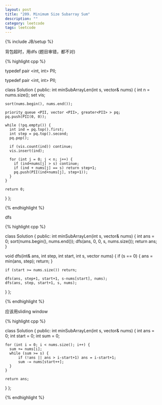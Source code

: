 ```yaml
---
layout: post
title: "209. Minimum Size Subarray Sum"
description: ""
category: leetcode
tags: leetcode
---
```

{% include JB/setup %}

背包超时，用dfs (题目审错，都不对)

{% highlight cpp %}

typedef pair <int, int> PII;

typedef pair <int, int> PII;

class Solution {
public:
  int minSubArrayLen(int s, vector<int>& nums) {
    int n = nums.size();
    set <int> vis;

    sort(nums.begin(), nums.end());
    
    priority_queue <PII, vector <PII>, greater<PII> > pq;
    pq.push(PII(0, 0));

    while (!pq.empty()) {
      int ind = pq.top().first; 
      int step = pq.top().second;
      pq.pop();

      if (vis.count(ind)) continue;
      vis.insert(ind);

      for (int j = 0; j < n; j++) {
        if (ind+nums[j] > s) continue;
        if (ind + nums[j] == s) return step+1;
        pq.push(PII(ind+nums[j], step+1));
      }
    }

    return 0;
  }
};

{% endhighlight %}

dfs

{% highlight cpp %}

class Solution {
public:
  int minSubArrayLen(int s, vector<int>& nums) {
    int ans = 0;
    sort(nums.begin(), nums.end());
    dfs(ans, 0, 0, s, nums.size());
    return ans;    
  }

  void dfs(int& ans, int step, int start, int s, vector <int> nums) {
    if (s == 0) {
      ans = min(ans, step);
      return;
    }

    if (start >= nums.size()) return;

    dfs(ans, step+1, start+1, s-nums[start], nums);
    dfs(ans, step, start+1, s, nums);
  }
};

{% endhighlight %}

应该用sliding window

{% highlight cpp %}

class Solution {
public:
  int minSubArrayLen(int s, vector<int>& nums) {
    int ans = 0;
    int start = 0;
    int sum = 0;
    
    for (int i = 0; i < nums.size(); i++) {
      sum += nums[i];
      while (sum >= s) {
          if (!ans || ans > i-start+1) ans = i-start+1;
          sum -= nums[start++]; 
      }
    }
    
    return ans;
  }
};

{% endhighlight %}